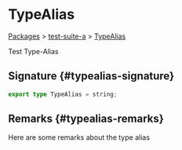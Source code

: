 # TypeAlias

[Packages](/) \> [test-suite-a](/test-suite-a/) \> [TypeAlias](/test-suite-a/typealias-typealias)

Test Type-Alias

## Signature {#typealias-signature}

```typescript
export type TypeAlias = string;
```

## Remarks {#typealias-remarks}

Here are some remarks about the type alias
